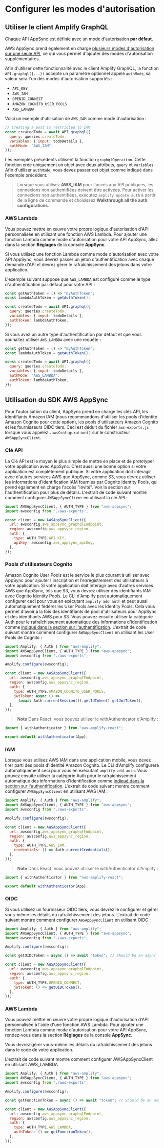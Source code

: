 # Configurer les modes d'autorisation

## Utiliser le client Amplify GraphQL

Chaque API AppSync est définie avec un mode d'autorisation **par défaut**.

AWS AppSync prend également en charge [plusieurs modes d'autorisation sur une seule API](https://docs.aws.amazon.com/appsync/latest/devguide/security.html#using-additional-authorization-modes), ce qui vous permet d'ajouter des modes d'autorisation supplémentaires.

Afin d'utiliser cette fonctionnalité avec le client Amplify GraphQL, la fonction `API.graphql({...})` accepte un paramètre optionnel appelé `authMode`, sa valeur sera l'un des modes d'autorisation supportés :

- `API_KEY`
- `AWS_IAM`
- `OPENID_CONNECT`
- `AMAZON_COGNITO_USER_POOLS`
- `AWS_LAMBDA`

Voici un exemple d'utilisation de `AWS_IAM` comme mode d'autorisation :

```js
// Creating a post is restricted to IAM
const createdTodo = await API.graphql({
  query: queries.createTodo,
  variables: { input: todoDetails },
  authMode: "AWS_IAM",
});
```

Les exemples précédents utilisent la fonction `graphqlOperation`. Cette fonction crée uniquement un objet avec deux attributs, `query` et `variables`. Afin d'utiliser `authMode`, vous devez passer cet objet comme indiqué dans l'exemple précédent.

> Lorsque vous utilisez **AWS_IAM** pour l'accès aux API publiques, les connexions non authentifiées doivent être activées. Pour activer les connexions non authentifiées, exécutez `amplify update auth` à partir de la ligne de commande et choisissez **Walkthrough all the auth configurations**.

### AWS Lambda

Vous pouvez mettre en œuvre votre propre logique d'autorisation d'API personnalisée en utilisant une fonction AWS Lambda. Pour ajouter une fonction Lambda comme mode d'autorisation pour votre API AppSync, allez dans la section **Réglages** de la console **AppSync**.

Si vous utilisez une fonction Lambda comme mode d'autorisation avec votre API AppSync, vous devrez passer un jeton d'authentification avec chaque demande d'API et devrez gérer le rafraîchissement des jetons dans votre application.

L'exemple suivant suppose que `AWS_LAMBDA` est configuré comme le type d'authentification par défaut pour votre API :

```js
const getAuthToken = () => "myAuthToken";
const lambdaAuthToken = getAuthToken();

const createdTodo = await API.graphql({
  query: queries.createTodo,
  variables: { input: todoDetails },
  authToken: lambdaAuthToken,
});
```

Si vous avez un autre type d'authentification par défaut et que vous souhaitez utiliser `AWS_LAMBDA` avec une requête :

```js
const getAuthToken = () => "myAuthToken";
const lambdaAuthToken = getAuthToken();

const createdTodo = await API.graphql({
  query: queries.createTodo,
  variables: { input: todoDetails },
  authMode: "AWS_LAMBDA",
  authToken: lambdaAuthToken,
});
```

## Utilisation du SDK AWS AppSync

Pour l'autorisation du client, AppSync prend en charge les clés API, les identifiants Amazon IAM (nous recommandons d'utiliser les pools d'identité Amazon Cognito pour cette option), les pools d'utilisateurs Amazon Cognito et les fournisseurs OIDC tiers. Ceci est déduit du fichier `aws-exports.js` lorsque vous appelez `.awsConfiguration()` sur le constructeur `AWSAppSyncClient`.

### Clé API

La Clé API est le moyen le plus simple de mettre en place et de prototyper votre application avec AppSync. C'est aussi une bonne option si votre application est complètement publique. Si votre application doit interagir avec d'autres services AWS que AppSync, comme S3, vous devrez utiliser les informations d'identification IAM fournies par Cognito Identity Pools, qui prend également en charge l'accès "Invité". Voir la section sur l'authentification pour plus de détails. L'extrait de code suivant montre comment configurer `AWSAppSyncClient` en utilisant la clé API :

```js
import AWSAppSyncClient, { AUTH_TYPE } from "aws-appsync";
import awsconfig from "./aws-exports";

const client = new AWSAppSyncClient({
  url: awsconfig.aws_appsync_graphqlEndpoint,
  region: awsconfig.aws_appsync_region,
  auth: {
    type: AUTH_TYPE.API_KEY,
    apiKey: awsconfig.aws_appsync_apiKey,
  },
});
```

### Pools d'utilisateurs Cognito

Amazon Cognito User Pools est le service le plus courant à utiliser avec AppSync pour ajouter l'inscription et l'enregistrement des utilisateurs à votre application. Si votre application doit interagir avec d'autres services AWS que AppSync, tels que S3, vous devrez utiliser des identifiants IAM avec Cognito Identity Pools. Le CLI d'Amplify peut automatiquement configurer ceci pour vous en exécutant `amplify add auth` et peut aussi automatiquement fédérer les User Pools avec les Identity Pools. Cela vous permet d'avoir à la fois des identifiants de pool d'utilisateurs pour AppSync et des identifiants AWS pour S3. Vous pouvez ensuite utiliser la catégorie Auth pour le rafraîchissement automatique des informations d'identification comme [indiqué dans la section sur l'authentification](https://docs.amplify.aws/lib/auth/getting-started/q/platform/js/). L'extrait de code suivant montre comment configurer `AWSAppSyncClient` en utilisant les User Pools de Cognito :

```js
import Amplify, { Auth } from "aws-amplify";
import AWSAppSyncClient, { AUTH_TYPE } from "aws-appsync";
import awsconfig from "./aws-exports";

Amplify.configure(awsconfig);

const client = new AWSAppSyncClient({
  url: awsconfig.aws_appsync_graphqlEndpoint,
  region: awsconfig.aws_appsync_region,
  auth: {
    type: AUTH_TYPE.AMAZON_COGNITO_USER_POOLS,
    jwtToken: async () =>
      (await Auth.currentSession()).getIdToken().getJwtToken(),
  },
});
```

> **Note** Dans React, vous pouvez utiliser le withAuthenticator d'Amplify :

```js
import { withAuthenticator } from "aws-amplify-react";

export default withAuthenticator(App);
```

### IAM

Lorsque vous utilisez AWS IAM dans une application mobile, vous devez tirer parti des pools d'identité Amazon Cognito. Le CLI d'Amplify configurera automatiquement ceci pour vous en exécutant `amplify add auth`. Vous pouvez ensuite utiliser la catégorie Auth pour le rafraîchissement automatique des informations d'identification comme [indiqué dans la section sur l'authentification](https://docs.amplify.aws/lib/auth/getting-started/q/platform/js/). L'extrait de code suivant montre comment configurer `AWSAppSyncClient` en utilisant AWS IAM :

```js
import Amplify, { Auth } from "aws-amplify";
import AWSAppSyncClient, { AUTH_TYPE } from "aws-appsync";
import awsconfig from "./aws-exports";

Amplify.configure(awsconfig);

const client = new AWSAppSyncClient({
  url: awsconfig.aws_appsync_graphqlEndpoint,
  region: awsconfig.aws_appsync_region,
  auth: {
    type: AUTH_TYPE.AWS_IAM,
    credentials: () => Auth.currentCredentials(),
  },
});
```

> **Note** Dans React, vous pouvez utiliser le withAuthenticator d'Amplify :

```js
import { withAuthenticator } from "aws-amplify-react";

export default withAuthenticator(App);
```

### OIDC

Si vous utilisez un fournisseur OIDC tiers, vous devrez le configurer et gérer vous-même les détails du rafraîchissement des jetons. L'extrait de code suivant montre comment configurer `AWSAppSyncClient` en utilisant OIDC :

```js
import Amplify, { Auth } from "aws-amplify";
import AWSAppSyncClient, { AUTH_TYPE } from "aws-appsync";
import awsconfig from "./aws-exports";

Amplify.configure(awsconfig);

const getOIDCToken = async () => await "token"; // Should be an async function that handles token refresh

const client = new AWSAppSyncClient({
  url: awsconfig.aws_appsync_graphqlEndpoint,
  region: awsconfig.aws_appsync_region,
  auth: {
    type: AUTH_TYPE.OPENID_CONNECT,
    jwtToken: () => getOIDCToken(),
  },
});
```

[](https://docs.amplify.aws/lib/graphqlapi/authz/q/platform/js/#aws-lambda-1)

### AWS Lambda

Vous pouvez mettre en œuvre votre propre logique d'autorisation d'API personnalisée à l'aide d'une fonction AWS Lambda. Pour ajouter une fonction Lambda comme mode d'autorisation pour votre API AppSync, rendez-vous dans la section **Réglages** de la console **AppSync**.

Vous devrez gérer vous-même les détails du rafraîchissement des jetons dans le code de votre application.

L'extrait de code suivant montre comment configurer AWSAppSyncClient en utilisant AWS_LAMBDA

```js
import Amplify, { Auth } from "aws-amplify";
import AWSAppSyncClient, { AUTH_TYPE } from "aws-appsync";
import awsconfig from "./aws-exports";

Amplify.configure(awsconfig);

const getFunctionToken = async () => await "token"; // Should be an async function that handles token refresh

const client = new AWSAppSyncClient({
  url: awsconfig.aws_appsync_graphqlEndpoint,
  region: awsconfig.aws_appsync_region,
  auth: {
    type: AUTH_TYPE.AWS_LAMBDA,
    authToken: () => getFunctionToken(),
  },
});
```
